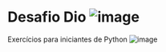 # Desafio Dio ![image](https://user-images.githubusercontent.com/98553126/153950135-ef872ef7-5049-4e77-b5d5-5889abe9e542.png)

Exercícios para iniciantes de Python ![image](https://user-images.githubusercontent.com/98553126/153950282-f49be9e0-0433-47dc-b770-0265f1776bb2.png)

